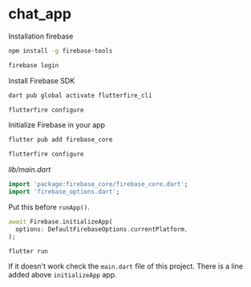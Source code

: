 # chat_app

Installation firebase

```sh
npm install -g firebase-tools
```

```sh
firebase login
```
Install Firebase SDK
```sh
dart pub global activate flutterfire_cli
```

```sh
flutterfire configure
```

Initialize Firebase in your app
```sh
flutter pub add firebase_core
```

```sh
flutterfire configure
```

*lib/main.dart*
```dart
import 'package:firebase_core/firebase_core.dart';
import 'firebase_options.dart';
```

Put this before `runApp()`.
```dart
await Firebase.initializeApp(
  options: DefaultFirebaseOptions.currentPlatform,
);
```

```sh
flutter run
```

If it doesn't work check the `main.dart` file of this project. There is a line added above `initializeApp` app.